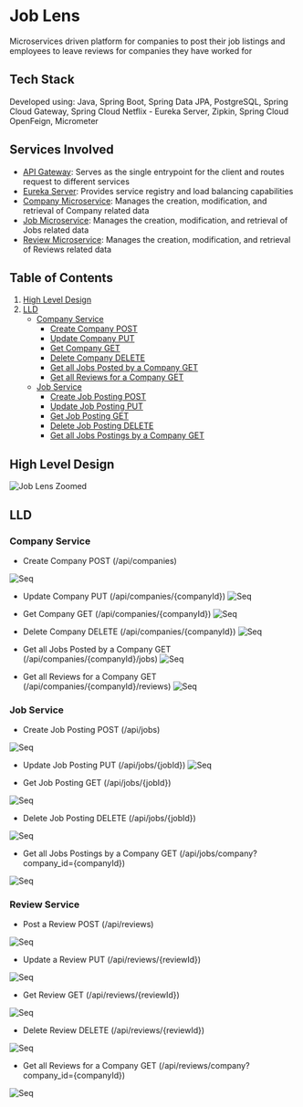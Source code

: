 # Job Lens
Microservices driven platform for companies to post their job listings and employees to leave reviews for companies they have worked for

## Tech Stack 
Developed using:
Java, Spring Boot, Spring Data JPA, PostgreSQL, Spring Cloud Gateway, Spring Cloud Netflix - Eureka Server, Zipkin, Spring Cloud OpenFeign, Micrometer

## Services Involved
* [API Gateway](https://github.com/SinghVikram97/api-gateway): Serves as the single entrypoint for the client and routes request to different services
* [Eureka Server](https://github.com/SinghVikram97/service-registry): Provides service registry and load balancing capabilities
* [Company Microservice](https://github.com/SinghVikram97/company-service): Manages the creation, modification, and retrieval of Company related data
* [Job Microservice](https://github.com/SinghVikram97/job-service): Manages the creation, modification, and retrieval of Jobs related data
* [Review Microservice](https://github.com/SinghVikram97/review-service): Manages the creation, modification, and retrieval of Reviews related data

## Table of Contents

1. [High Level Design](#high-level-design)
2. [LLD](#lld)
   - [Company Service](#company-service)
     - [Create Company POST](#create-company-post)
     - [Update Company PUT](#update-company-put)
     - [Get Company GET](#get-company-get)
     - [Delete Company DELETE](#delete-company-delete)
     - [Get all Jobs Posted by a Company GET](#get-all-jobs-posted-by-a-company-get)
     - [Get all Reviews for a Company GET](#get-all-reviews-for-a-company-get)
   - [Job Service](#job-service)
     - [Create Job Posting POST](#create-job-posting-post)
     - [Update Job Posting PUT](#update-job-posting-put)
     - [Get Job Posting GET](#get-job-posting-get)
     - [Delete Job Posting DELETE](#delete-job-posting-delete)
     - [Get all Jobs Postings by a Company GET](#get-all-jobs-postings-by-a-company-get)


## High Level Design <a name="high-level-design"></a>
![Job Lens Zoomed](https://github.com/SinghVikram97/Job-Lens/assets/18444000/07a3454b-5d7c-4cb0-9ecd-c16120e97630)

## LLD
### Company Service

* Create Company POST (/api/companies) 

![Seq](https://github.com/SinghVikram97/Job-Lens/assets/18444000/a7cd6a5c-e786-40b8-bb02-c5bc2245e52a)

* Update Company PUT (/api/companies/{companyId})
![Seq](https://github.com/SinghVikram97/Job-Lens/assets/18444000/a40ff51d-adc7-4443-a568-c2f5c025f3e6)

* Get Company GET (/api/companies/{companyId})
![Seq](https://github.com/SinghVikram97/Job-Lens/assets/18444000/0bdfb3ed-6633-4642-b676-90f963234f9d)

* Delete Company DELETE (/api/companies/{companyId})
![Seq](https://github.com/SinghVikram97/Job-Lens/assets/18444000/b4a6ba08-2d9a-4fe8-8482-2d3cce9dade4)

* Get all Jobs Posted by a Company GET (/api/companies/{companyId}/jobs)
![Seq](https://github.com/SinghVikram97/Job-Lens/assets/18444000/347f5cbe-a57f-4cce-9916-58f82123f9db)

* Get all Reviews for a Company GET (/api/companies/{companyId}/reviews)
![Seq](https://github.com/SinghVikram97/Job-Lens/assets/18444000/a7972014-4b46-45b3-9c44-e5cfc59f947e)

### Job Service

* Create Job Posting POST (/api/jobs)
  
![Seq](https://github.com/SinghVikram97/Job-Lens/assets/18444000/77400e74-0c3c-4730-b7fc-3d4660ff189f)


* Update Job Posting PUT (/api/jobs/{jobId})
![Seq](https://github.com/SinghVikram97/Job-Lens/assets/18444000/8e2df3d0-c69d-41ab-9ac6-bd52791da225)

* Get Job Posting GET (/api/jobs/{jobId})

![Seq](https://github.com/SinghVikram97/Job-Lens/assets/18444000/a5e3f165-84aa-498a-a515-c255b09d2b49)

* Delete Job Posting DELETE (/api/jobs/{jobId})

![Seq](https://github.com/SinghVikram97/Job-Lens/assets/18444000/a46ccb79-8d3f-4295-b247-6ddde98f2d9d)

* Get all Jobs Postings by a Company GET (/api/jobs/company?company_id={companyId})

![Seq](https://github.com/SinghVikram97/Job-Lens/assets/18444000/47aeb303-fc78-4bba-896a-4e70d612ae27)

### Review Service

* Post a Review POST (/api/reviews)

![Seq](https://github.com/SinghVikram97/Job-Lens/assets/18444000/dc556acf-03ae-4b4e-b0e4-25618ba18017)

* Update a Review PUT (/api/reviews/{reviewId})

![Seq](https://github.com/SinghVikram97/Job-Lens/assets/18444000/545fd3b4-e257-4cb1-8e79-fc54eba50aee)

* Get Review GET (/api/reviews/{reviewId})

![Seq](https://github.com/SinghVikram97/Job-Lens/assets/18444000/5819658c-5ead-4b28-a2cc-07ba8d0d1841)

* Delete Review DELETE (/api/reviews/{reviewId})

![Seq](https://github.com/SinghVikram97/Job-Lens/assets/18444000/9c793a32-df72-4e3c-80f9-3a6097585d61)

* Get all Reviews for a Company GET (/api/reviews/company?company_id={companyId})

![Seq](https://github.com/SinghVikram97/Job-Lens/assets/18444000/739d330b-cba4-4659-b983-eb41f1685cc4)
